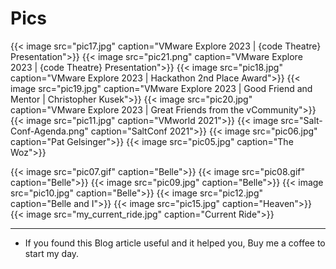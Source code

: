 # Pics


{{< image src="pic17.jpg" caption="VMware Explore 2023 | {code Theatre} Presentation">}}
{{< image src="pic21.png" caption="VMware Explore 2023 | {code Theatre} Presentation">}}
{{< image src="pic18.jpg" caption="VMware Explore 2023 | Hackathon 2nd Place Award">}}
{{< image src="pic19.jpg" caption="VMware Explore 2023 | Good Friend and Mentor | Christopher Kusek">}}
{{< image src="pic20.jpg" caption="VMware Explore 2023 | Great Friends from the vCommunity">}}
{{< image src="pic11.jpg" caption="VMworld 2021">}}
{{< image src="Salt-Conf-Agenda.png" caption="SaltConf 2021">}}
{{< image src="pic06.jpg" caption="Pat Gelsinger">}}
{{< image src="pic05.jpg" caption="The Woz">}}
<!--
{{< image src="pic01.jpg" caption="Belle">}}
{{< image src="pic02.jpg" caption="Belle">}}
{{< image src="pic03.jpg" caption="Belle">}}
{{< image src="pic04.jpg" caption="Belle">}}
-->
{{< image src="pic07.gif" caption="Belle">}}
{{< image src="pic08.gif" caption="Belle">}}
{{< image src="pic09.jpg" caption="Belle">}}
{{< image src="pic10.jpg" caption="Belle">}}
{{< image src="pic12.jpg" caption="Belle and I">}}
{{< image src="pic15.jpg" caption="Heaven">}}
{{< image src="my_current_ride.jpg" caption="Current Ride">}}

---

* If you found this Blog article useful and it helped you, Buy me a coffee to start my day.  

<center>
<script type="text/javascript" src="https://cdnjs.buymeacoffee.com/1.0.0/button.prod.min.js" data-name="bmc-button" data-slug="dalehassinger" data-color="#FFDD00" data-emoji=""  data-font="Cookie" data-text="Buy me a coffee" data-outline-color="#000000" data-font-color="#000000" data-coffee-color="#ffffff" ></script>
</center>
